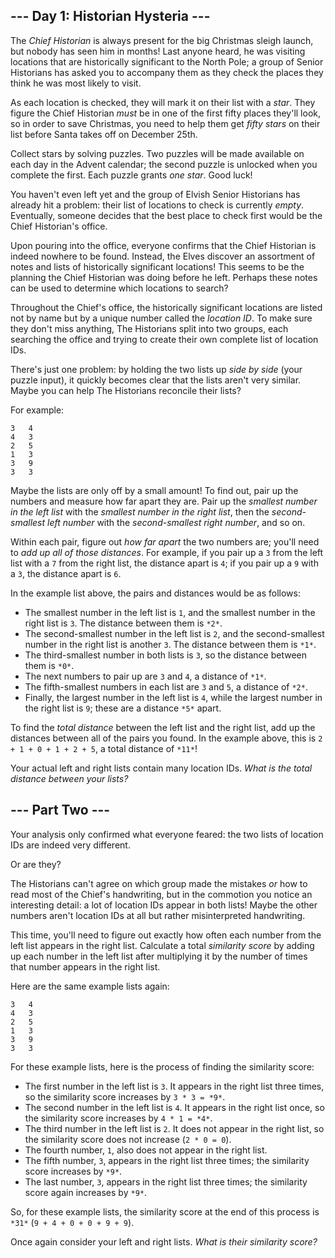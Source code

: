 ## --- Day 1: Historian Hysteria ---

The *Chief Historian* is always present for the big Christmas sleigh launch, but
nobody has seen him in months! Last anyone heard, he was visiting locations that
are historically significant to the North Pole; a group of Senior Historians has
asked you to accompany them as they check the places they think he was most
likely to visit.

As each location is checked, they will mark it on their list with a *star*. They
figure the Chief Historian *must* be in one of the first fifty places they'll
look, so in order to save Christmas, you need to help them get *fifty stars* on
their list before Santa takes off on December 25th.

Collect stars by solving puzzles. Two puzzles will be made available on each day
in the Advent calendar; the second puzzle is unlocked when you complete the
first. Each puzzle grants *one star*. Good luck!

You haven't even left yet and the group of Elvish Senior Historians has already
hit a problem: their list of locations to check is currently *empty*.
Eventually, someone decides that the best place to check first would be the
Chief Historian's office.

Upon pouring into the office, everyone confirms that the Chief Historian is
indeed nowhere to be found. Instead, the Elves discover an assortment of notes
and lists of historically significant locations! This seems to be the planning
the Chief Historian was doing before he left. Perhaps these notes can be used to
determine which locations to search?

Throughout the Chief's office, the historically significant locations are listed
not by name but by a unique number called the *location ID*. To make sure they
don't miss anything, The Historians split into two groups, each searching the
office and trying to create their own complete list of location IDs.

There's just one problem: by holding the two lists up *side by side* (your
puzzle input), it quickly becomes clear that the lists aren't very similar.
Maybe you can help The Historians reconcile their lists?

For example:

```
3   4
4   3
2   5
1   3
3   9
3   3

```

Maybe the lists are only off by a small amount! To find out, pair up the numbers
and measure how far apart they are. Pair up the *smallest number in the left
list* with the *smallest number in the right list*, then the *second-smallest
left number* with the *second-smallest right number*, and so on.

Within each pair, figure out *how far apart* the two numbers are; you'll need to
*add up all of those distances*. For example, if you pair up a `3` from the left
list with a `7` from the right list, the distance apart is `4`; if you pair up a
`9` with a `3`, the distance apart is `6`.

In the example list above, the pairs and distances would be as follows:

* The smallest number in the left list is `1`, and the smallest number in the
  right list is `3`. The distance between them is `*2*`.
* The second-smallest number in the left list is `2`, and the second-smallest
  number in the right list is another `3`. The distance between them is `*1*`.
* The third-smallest number in both lists is `3`, so the distance between them
  is `*0*`.
* The next numbers to pair up are `3` and `4`, a distance of `*1*`.
* The fifth-smallest numbers in each list are `3` and `5`, a distance of `*2*`.
* Finally, the largest number in the left list is `4`, while the largest number
  in the right list is `9`; these are a distance `*5*` apart.

To find the *total distance* between the left list and the right list, add up
the distances between all of the pairs you found. In the example above, this is
`2 + 1 + 0 + 1 + 2 + 5`, a total distance of `*11*`!

Your actual left and right lists contain many location IDs. *What is the total
distance between your lists?*

## --- Part Two ---

Your analysis only confirmed what everyone feared: the two lists of location IDs
are indeed very different.

Or are they?

The Historians can't agree on which group made the mistakes *or* how to read
most of the Chief's handwriting, but in the commotion you notice an interesting
detail: a lot of location IDs appear in both lists! Maybe the other numbers
aren't location IDs at all but rather misinterpreted handwriting.

This time, you'll need to figure out exactly how often each number from the left
list appears in the right list. Calculate a total *similarity score* by adding
up each number in the left list after multiplying it by the number of times that
number appears in the right list.

Here are the same example lists again:

```
3   4
4   3
2   5
1   3
3   9
3   3

```

For these example lists, here is the process of finding the similarity score:

* The first number in the left list is `3`. It appears in the right list three
  times, so the similarity score increases by `3 * 3 = *9*`.
* The second number in the left list is `4`. It appears in the right list once,
  so the similarity score increases by `4 * 1 = *4*`.
* The third number in the left list is `2`. It does not appear in the right
  list, so the similarity score does not increase (`2 * 0 = 0`).
* The fourth number, `1`, also does not appear in the right list.
* The fifth number, `3`, appears in the right list three times; the similarity
  score increases by `*9*`.
* The last number, `3`, appears in the right list three times; the similarity
  score again increases by `*9*`.

So, for these example lists, the similarity score at the end of this process is
`*31*` (`9 + 4 + 0 + 0 + 9 + 9`).

Once again consider your left and right lists. *What is their similarity score?*
